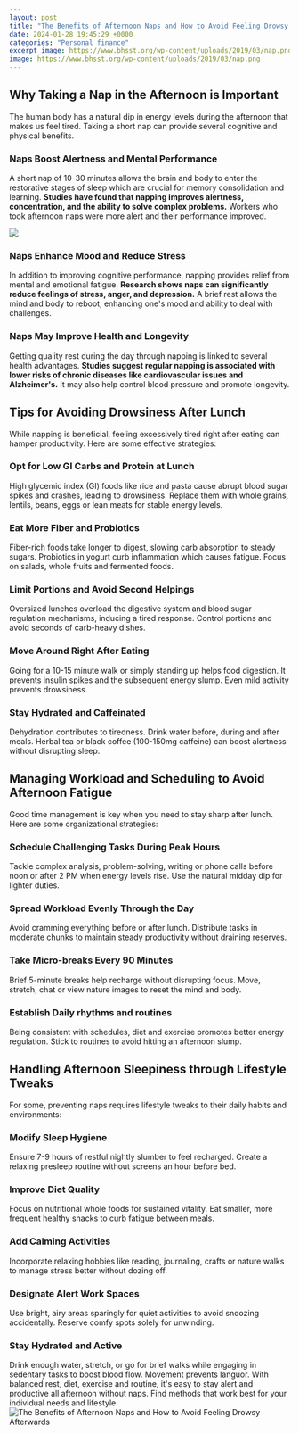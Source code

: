 ```yaml
---
layout: post
title: "The Benefits of Afternoon Naps and How to Avoid Feeling Drowsy Afterwards"
date: 2024-01-28 19:45:29 +0000
categories: "Personal finance"
excerpt_image: https://www.bhsst.org/wp-content/uploads/2019/03/nap.png
image: https://www.bhsst.org/wp-content/uploads/2019/03/nap.png
---
```


## Why Taking a Nap in the Afternoon is Important
The human body has a natural dip in energy levels during the afternoon that makes us feel tired. Taking a short nap can provide several cognitive and physical benefits.
### Naps Boost Alertness and Mental Performance
A short nap of 10-30 minutes allows the brain and body to enter the restorative stages of sleep which are crucial for memory consolidation and learning. **Studies have found that napping improves alertness, concentration, and the ability to solve complex problems.** Workers who took afternoon naps were more alert and their performance improved.

![](https://ehonami.blob.core.windows.net/media/2016/03/5-napping-benefits-PIN.jpg)
### Naps Enhance Mood and Reduce Stress
In addition to improving cognitive performance, napping provides relief from mental and emotional fatigue. **Research shows naps can significantly reduce feelings of stress, anger, and depression.** A brief rest allows the mind and body to reboot, enhancing one's mood and ability to deal with challenges.
### Naps May Improve Health and Longevity 
Getting quality rest during the day through napping is linked to several health advantages. **Studies suggest regular napping is associated with lower risks of chronic diseases like cardiovascular issues and Alzheimer's.** It may also help control blood pressure and promote longevity.
## Tips for Avoiding Drowsiness After Lunch
While napping is beneficial, feeling excessively tired right after eating can hamper productivity. Here are some effective strategies:
### Opt for Low GI Carbs and Protein at Lunch
High glycemic index (GI) foods like rice and pasta cause abrupt blood sugar spikes and crashes, leading to drowsiness. Replace them with whole grains, lentils, beans, eggs or lean meats for stable energy levels.
### Eat More Fiber and Probiotics
Fiber-rich foods take longer to digest, slowing carb absorption to steady sugars. Probiotics in yogurt curb inflammation which causes fatigue. Focus on salads, whole fruits and fermented foods. 
### Limit Portions and Avoid Second Helpings 
Oversized lunches overload the digestive system and blood sugar regulation mechanisms, inducing a tired response. Control portions and avoid seconds of carb-heavy dishes.
### Move Around Right After Eating  
Going for a 10-15 minute walk or simply standing up helps food digestion. It prevents insulin spikes and the subsequent energy slump. Even mild activity prevents drowsiness.
### Stay Hydrated and Caffeinated  
Dehydration contributes to tiredness. Drink water before, during and after meals. Herbal tea or black coffee (100-150mg caffeine) can boost alertness without disrupting sleep.
## Managing Workload and Scheduling to Avoid Afternoon Fatigue
Good time management is key when you need to stay sharp after lunch. Here are some organizational strategies:
### Schedule Challenging Tasks During Peak Hours  
Tackle complex analysis, problem-solving, writing or phone calls before noon or after 2 PM when energy levels rise. Use the natural midday dip for lighter duties.
### Spread Workload Evenly Through the Day
Avoid cramming everything before or after lunch. Distribute tasks in moderate chunks to maintain steady productivity without draining reserves. 
### Take Micro-breaks Every 90 Minutes   
Brief 5-minute breaks help recharge without disrupting focus. Move, stretch, chat or view nature images to reset the mind and body.
### Establish Daily rhythms and routines
Being consistent with schedules, diet and exercise promotes better energy regulation. Stick to routines to avoid hitting an afternoon slump.
## Handling Afternoon Sleepiness through Lifestyle Tweaks
For some, preventing naps requires lifestyle tweaks to their daily habits and environments:
### Modify Sleep Hygiene  
Ensure 7-9 hours of restful nightly slumber to feel recharged. Create a relaxing presleep routine without screens an hour before bed.
### Improve Diet Quality
Focus on nutritional whole foods for sustained vitality. Eat smaller, more frequent healthy snacks to curb fatigue between meals.  
### Add Calming Activities
Incorporate relaxing hobbies like reading, journaling, crafts or nature walks to manage stress better without dozing off. 
### Designate Alert Work Spaces  
Use bright, airy areas sparingly for quiet activities to avoid snoozing accidentally. Reserve comfy spots solely for unwinding.
### Stay Hydrated and Active
Drink enough water, stretch, or go for brief walks while engaging in sedentary tasks to boost blood flow. Movement prevents languor.
With balanced rest, diet, exercise and routine, it's easy to stay alert and productive all afternoon without naps. Find methods that work best for your individual needs and lifestyle.
![The Benefits of Afternoon Naps and How to Avoid Feeling Drowsy Afterwards](https://www.bhsst.org/wp-content/uploads/2019/03/nap.png)